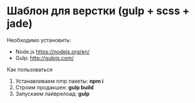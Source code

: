 Шаблон для верстки (gulp + scss + jade)
===================
Необходимо установить:

 - Node.js https://nodejs.org/en/
 - Gulp: http://gulpjs.com/

Как пользоваться

 1. Устанавливаем nmp пакеты: **npm i**
 2. Строим продакшен: **gulp build**
 3. Запускаем лайврелоад: **gulp**

